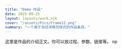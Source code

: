 ```yaml
---
title: "Demo 作品"
date: 2025-09-25
layout: layouts/work.njk
cover: "/assets/Pics/Frame12.png"
summary: "一个用于测试详情页样式的作品条目。"
---
```

这里是作品的介绍正文。你可以放过程、参数、链接等。
np